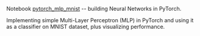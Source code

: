 Notebook [pytorch_mlp_mnist](./pytorch_mlp_mnist.ipynb) -- building Neural Networks in PyTorch.

Implementing simple Multi-Layer Perceptron (MLP) in PyTorch and using it as a classifier on MNIST dataset, plus visualizing performance.
